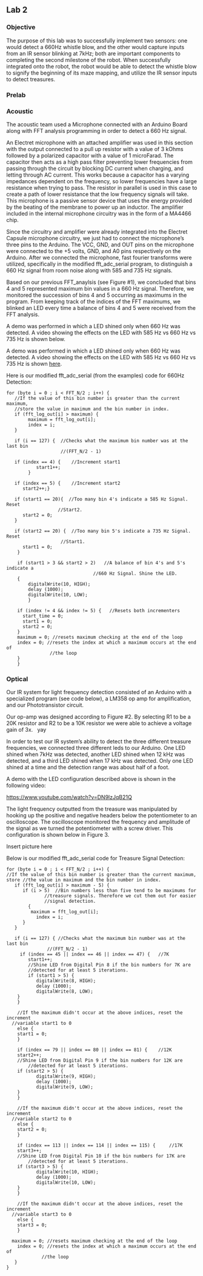 ## Lab 2

### Objective

The purpose of this lab was to successfully implement two sensors: one would detect a 660Hz whistle blow, and the other would capture inputs from an IR sensor blinking at 7kHz; both are important components to completing the second milestone of the robot. When successfully integrated onto the robot, the robot would be able to detect the whistle blow to signify the beginning of its maze mapping, and utilize the IR sensor inputs to detect treasures.

### Prelab

### Acoustic

The acoustic team used a Microphone connected with an Arduino Board along with FFT analysis programming in order to detect a 660 Hz signal.

An Electret microphone with an attached amplifier was used in this section with the output connected to a pull up resistor with a value of 3 kOhms followed by a polarized capacitor with a value of 1 microFarad.  The capacitor then acts as a high pass filter preventing lower frequencies from passing through the circuit by blocking DC current when charging, and letting through AC current. This works because a capacitor has a varying impedances dependent on the frequency, so lower frequencies have a large resistance when trying to pass. The resistor in parallel is used in this case to create a path of lower resistance that the low frequency signals will take. 
This microphone is a passive sensor device that uses the energy provided by the beating of the membrane to power up an inductor. The amplifier included in the internal microphone circuitry was in the form of a MA4466 chip. 

Since the circuitry and amplifier were already integrated into the Electret Capsule microphone circuitry, we just had to connect the microphone’s three pins to the Arduino. The VCC, GND, and OUT pins on the microphone were connected to the +5 volts, GND, and A0 pins respectively on the Arduino. After we connected the microphone, fast fourier transforms were utilized, specifically in the modified fft_adc_serial program, to distinguish a 660 Hz signal from room noise along with 585 and 735 Hz signals. 

Based on our previous FFT_anaylsis (see Figure #1), we concluded that bins 4 and 5 represented maximum bin values in a 660 Hz signal. Therefore, we monitored the succession of bins 4 and 5 occurring as maximums in the program. From keeping track of the indices of the FFT maximums, we blinked an LED every time a balance of bins 4 and 5 were received from the FFT analysis.

A demo was performed in which a LED shined only when 660 Hz was detected. A video showing the effects on the LED with 585 Hz vs 660 Hz vs 735 Hz is shown below.

A demo was performed in which a LED shined only when 660 Hz was detected. A video showing the effects on the LED with 585 Hz vs 660 Hz vs 735 Hz is shown [here](https://www.youtube.com/watch?v=yrrrwozsazk).

Here is our modified fft_adc_serial (from the examples) code for 660Hz Detection:

    for (byte i = 0 ; i < FFT_N/2 ; i++) {
       //If the value of this bin number is greater than the current maximum,     
       //store the value in maximum and the bin number in index.
       if (fft_log_out[i] > maximum) {
        	maximum = fft_log_out[i];
        	index = i;
       }
    
       if (i == 127) {  //Checks what the maximum bin number was at the last bin  
                      	//(FFT_N/2 - 1)

       if (index == 4) {  	//Increment start1
               start1++;
            }

       if (index == 5) {  	//Increment start2
          start2++;}

       if (start1 == 20){  //Too many bin 4's indicate a 585 Hz Signal. Reset  
                       //Start2.
          start2 = 0;
       }
    
       if (start2 == 20) {	//Too many bin 5's indicate a 735 Hz Signal. Reset
                        //Start1.
          start1 = 0;     	 
        }
     	 
        if (start1 > 3 && start2 > 2)	//A balance of bin 4's and 5's indicate a 
                                    //660 Hz Signal. Shine the LED.
        {
            digitalWrite(10, HIGH);
            delay (1000);
            digitalWrite(10, LOW);
            }

        if (index != 4 && index != 5) {   //Resets both incrementers
          start_time = 0;
          start1 = 0;
          start2 = 0;
        }
        maximum = 0; //resets maximum checking at the end of the loop
        index = 0; //resets the index at which a maximum occurs at the end of
                   	//the loop
        }
        }


### Optical

Our IR system for light frequency detection consisted of an Arduino with a specialized program (see code below), a LM358 op amp for amplification, and our Phototransistor circuit.

Our op-amp was designed according to Figure #2. By selecting R1 to be a 20K resistor and R2 to be a 10K resistor we were able to achieve a voltage gain of 3x.
 <image> <image> yay
    
In order to test our IR system’s ability to detect the three different treasure frequencies, we connected three different leds to our Arduino. One LED shined when 7kHz was detected, another LED shined when 12 kHz was detected, and a third LED shined when 17 kHz was detected. Only one LED shined at a time and the detection range was about half of a foot.

A demo with the LED configuration described above is shown in the following video:

https://www.youtube.com/watch?v=DN9lzJqB21Q 

The light frequency outputted from the treasure was manipulated by hooking up the positive and negative headers below the potentiometer to an oscilloscope. The oscilloscope monitored the frequency and amplitude of the signal as we turned the potentiometer with a screw driver. This configuration is shown below in Figure 3.

Insert picture here

Below is our modified fft_adc_serial code for Treasure Signal Detection:

    for (byte i = 0 ; i < FFT_N/2 ; i++) {
    //If the value of this bin number is greater than the current maximum, store //the value in maximum and the bin number in index.
       if (fft_log_out[i] > maximum - 5) {
          if (i > 5)  //Bin numbers less than five tend to be maximums for  
                  //treasure signals. Therefore we cut them out for easier
                  //signal detection.
        	{
             maximum = fft_log_out[i];
        	   index = i;
          }
       }

       if (i == 127) { //Checks what the maximum bin number was at the last bin  
                   //(FFT_N/2 - 1)
         if (index == 45 || index == 46 || index == 47) {  	//7K
         	start1++;
         	//Shine LED from Digital Pin 8 if the bin numbers for 7K are       
            //detected for at least 5 iterations.
         	if (start1 > 5) {
           	   digitalWrite(8, HIGH);
        	   delay (1000);
        	   digitalWrite(8, LOW);
      	}
    	}

    	//If the maximum didn't occur at the above indices, reset the increment  
      //variable start1 to 0
    	else {
      	start1 = 0;
    	}

    	if (index == 79 || index == 80 || index == 81) {  	//12K
      	start2++;
      	//Shine LED from Digital Pin 9 if the bin numbers for 12K are 
            //detected for at least 5 iterations.
      	if (start2 > 5) {
        	   digitalWrite(9, HIGH);
        	   delay (1000);
        	   digitalWrite(9, LOW);
      	}
    	}

    	//If the maximum didn't occur at the above indices, reset the increment 
      //variable start2 to 0
    	else {
      	start2 = 0;
    	}

    	if (index == 113 || index == 114 || index == 115) {  	//17K
      	start3++;
      	//Shine LED from Digital Pin 10 if the bin numbers for 17K are 
            //detected for at least 5 iterations.
      	if (start3 > 5) {                                 	 
        	   digitalWrite(10, HIGH);
        	   delay (1000);
        	   digitalWrite(10, LOW);        	 
      	}
    	}
   	 
    	//If the maximum didn't occur at the above indices, reset the increment 
      //variable start3 to 0
    	else {
      	start3 = 0;
    	}
    	
      maximum = 0; //resets maximum checking at the end of the loop
    	index = 0; //resets the index at which a maximum occurs at the end of 
                 //the loop
       }
    }




